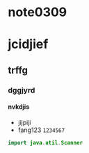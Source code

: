# note0309
# jcidjief
## trffg
### dggjyrd
#### nvkdjis
- jijpiji
- fang123
`1234567`
```java
import java.util.Scanner
```
